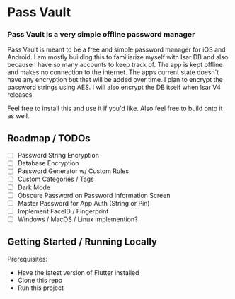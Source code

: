 # Pass Vault

### Pass Vault is a very simple offline password manager

Pass Vault is meant to be a free and simple password manager for iOS and Android. I am mostly building this to familiarize myself with Isar DB and also because I have so many accounts to keep track of. The app is kept offline and makes no connection to the internet. The apps current state doesn't have any encryption but that will be added over time. I plan to encrypt the password strings using AES. I will also encrypt the DB itself when Isar V4 releases.

Feel free to install this and use it if you'd like. Also feel free to build onto it as well.

## Roadmap / TODOs
- [ ] Password String Encryption
- [ ] Database Encryption
- [ ] Password Generator w/ Custom Rules
- [ ] Custom Categories / Tags
- [ ] Dark Mode
- [ ] Obscure Password on Password Information Screen
- [ ] Master Password for App Auth (String or Pin)
- [ ] Implement FaceID / Fingerprint
- [ ] Windows / MacOS / Linux implemention?

## Getting Started / Running Locally
Prerequisites: 
- Have the latest version of Flutter installed
- Clone this repo
- Run this project